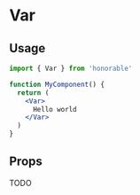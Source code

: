 # Var

## Usage

```jsx
import { Var } from 'honorable'

function MyComponent() {
  return (
    <Var>
      Hello world
    </Var>
  )
}
```

## Props

TODO
